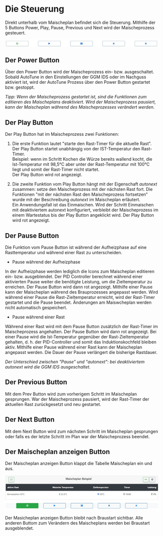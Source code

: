 # Die Steuerung

Direkt unterhalb vom Maischeplan befindet sich die Steuerung. Mithilfe der 5 Buttons Power, Play, Pause, Previous und Next wird der Maischeprozess gesteuert.

![Maischeplan](/docs/img/Buttons.jpg)

## Der Power Button

Über den Power Button wird der Maischeprozess ein- bzw. ausgeschaltet. Sobald AutoTune in den Einstellungen der GGM IDS oder im Nachguss aktiviert ist, wird der AutoTune Prozess über den Power Button gestartet bzw. gestoppt.

_Tipp: Wenn der Maischeprozess gestartet ist, sind die Funktionen zum editieren des Maischeplans deaktiviert. Wird der Maischeprozess pausiert, kann der Maischeplan während des Maischeprozesses verändert werden._

## Der Play Button

Der Play Button hat im Maischeprozess zwei Funktionen:

1. Die erste Funktion lautet "starte den Rast-Timer für die aktuelle Rast". Der Play Button startet unabhängig von der IST-Temperatur den Rast-Timer.\
Beispiel: wenn im Schritt Kochen die Würze bereits wallend kocht, die Ist-Temperatur mit 98,5°C aber unter der Rast-Temperatur mit 100°C liegt und somit der Rast-Timer nicht startet.\
Der Play Button wird rot angezeigt.

2. Die zweite Funktion vom Play Button hängt mit der Eigenschaft _autonext_ zusammen: setze den Maischeprozess mit der nächsten Rast fort. Die Funktionen "mit der nächsten Rast den Maischeprozess fortsetzen" wurde mit der Beschreibung _autonext_ im Maischeplan erläutert.\
Ein Anwendungsfall ist das Einmaischen. Wird der Schritt Einmaischen mit deaktiviertem autonext konfiguriert, verbleibt der Maischeprozess im einem Wartestatus bis der Play Button angeklickt wird. Der Play Button wird rot angezeigt.

## Der Pause Button

Die Funktion vom Pause Button ist während der Aufheizphase auf eine Rasttemperatur und während einer Rast zu unterscheiden.

- Pause während der Aufheizphase

In der Aufheizphase werden lediglich die Icons zum Maischeplan editieren ein- bzw. ausgeblendet. Der PID Controller berechnet während einer aktivierten Pause weiter die benötigte Leistung, um die Zieltemperatur zu erreichen. Der Pause Button wird dann rot angezeigt. Mithilfe einer Pause kann der Maischeplan während des Brauprozesses angepasst werden. Wird während einer Pause die Rast-Zieltemperatur erreicht, wird der Rast-Timer gestartet und die Pause beendet. Änderungen am Maiswcheplan werden nicht automatisch gespeichert.

- Pause während einer Rast

Während einer Rast wird mit dem Pause Button zusätzlich der Rast-Timer im Maischeprozess angehalten. Der Pause Button wird dann rot angezeigt. Bei einer Pause wird die  Ist-Temperatur gegenüber der Rast-Zieltemperatur gehalten, d. h. der PID-Controller und somit das Induktionskochfeld bleiben aktiv. Mithilfe einer Pause während einer Rast kann der Maischeplan angepasst werden. Die Dauer der Pause verlängert die bisherige Rastdauer.

*Der Unterschied zwischen "Pause" und "autonext": bei deaktiviertem autonext wird die GGM IDS ausgeschaltet.*

## Der Previous Button

Mit dem Prev Button wird zum vorherigem Schritt im Maischeplan gesprungen. War der Maischeprozess pausiert, wird der Rast-Timer der aktuellen Rast zurückgesetzt und neu gestartet.

## Der Next Button

Mit dem Next Button wird zum nächsten Schritt im Maischeplan gesprungen oder falls es der letzte Schritt im Plan war der Maischeprozess beendet.

## Der Maischeplan anzeigen Button

Der Maischeplan anzeigen Button klappt die Tabelle Maischeplan ein und aus.

![Maischeplan](/docs/img/Maischeplan-anzeigen.jpg)

Der Masicheplan anzeigen Button bleibt nach Braustart sichtbar. Alle anderen Buttom zum Verändern des Maischeplans werden bei Braustart ausgeblendet.
